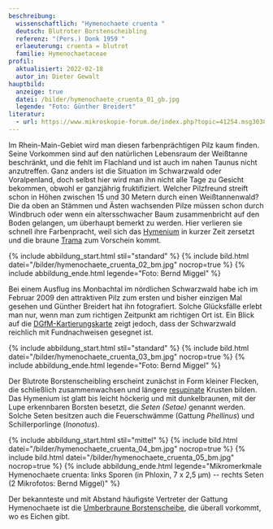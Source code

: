```yaml
---
beschreibung:
  wissenschaftlich: "Hymenochaete cruenta "
  deutsch: Blutroter Borstenscheibling
  referenz: "(Pers.) Donk 1959 "
  erlaeuterung: cruenta = blutrot
  familie: Hymenochaetaceae
profil:
  aktualisiert: 2022-02-18
  autor_in: Dieter Gewalt
hauptbild:
  anzeige: true
  datei: /bilder/hymenochaete_cruenta_01_gb.jpg
  legende: "Foto: Günther Breidert"
literatur:
  - url: https://www.mikroskopie-forum.de/index.php?topic=41254.msg303810#msg303810
---
```

Im Rhein-Main-Gebiet wird man diesen farbenprächtigen Pilz kaum finden. Seine Vorkommen sind auf den natürlichen Lebensraum der Weißtanne beschränkt, und die fehlt im Flachland und ist auch im nahen Taunus nicht anzutreffen. Ganz anders ist die Situation im Schwarzwald oder Voralpenland, doch selbst hier wird man ihn nicht alle Tage zu Gesicht bekommen, obwohl er ganzjährig fruktifiziert. Welcher Pilzfreund streift schon in Höhen zwischen 15 und 30 Metern durch einen Weißtannenwald? Die da oben an Stämmen und Ästen wachsenden Pilze müssen schon durch Windbruch oder wenn ein altersschwacher Baum zusammenbricht auf den Boden gelangen, um überhaupt bemerkt zu werden. Hier verlieren sie schnell ihre Farbenpracht, weil sich das [Hymenium](Hymenium "Glossar") in kurzer Zeit zersetzt und die braune [Trama](Trama "Glossar") zum Vorschein kommt.

{% include abbildung_start.html stil="standard" %}
{% include bild.html datei="/bilder/hymenochaete_cruenta_02_bm.jpg" nocrop=true %}
{% include abbildung_ende.html legende="Foto: Bernd Miggel" %}

Bei einem Ausflug ins Monbachtal im nördlichen Schwarzwald habe ich im Februar 2009 den attraktiven Pilz zum ersten und bisher einzigen Mal gesehen und Günther Breidert hat ihn fotografiert. Solche Glücksfälle erlebt man nur, wenn man zum richtigen Zeitpunkt am richtigen Ort ist. Ein Blick auf die [DGfM-Kartierungskarte](http://www.pilze-deutschland.de/organismen/hymenochaete-cruenta-pers-donk-1959-1) zeigt jedoch, dass der Schwarzwald reichlich mit Fundnachweisen gesegnet ist. 

{% include abbildung_start.html stil="standard" %}
{% include bild.html datei="/bilder/hymenochaete_cruenta_03_bm.jpg" nocrop=true %}
{% include abbildung_ende.html legende="Foto: Bernd Miggel" %}

Der Blutrote Borstenscheibling erscheint zunächst in Form kleiner Flecken, die schließlich zusammenwachsen und längere [resupinate](resupinat "Glossar") Krusten bilden. Das Hymenium ist glatt bis leicht höckerig und mit dunkelbraunen, mit der Lupe erkennbaren Borsten besetzt, die *Seten (Setae)* genannt werden. Solche Seten besitzen auch die Feuerschwämme (Gattung *Phellinus*) und Schillerporlinge (*Inonotus*).

{% include abbildung_start.html stil="mittel" %}
{% include bild.html datei="/bilder/hymenochaete_cruenta_04_bm.jpg" nocrop=true %}
{% include bild.html datei="/bilder/hymenochaete_cruenta_05_bm.jpg" nocrop=true %}
{% include abbildung_ende.html legende="Mikromerkmale Hymenochaete cruenta: links Sporen (in Phloxin, 7 x 2,5 µm) --  rechts Seten   (2 Mikrofotos: Bernd Miggel)" %}

Der bekannteste und mit Abstand häufigste Vertreter der Gattung Hymenochaete ist die [Umberbraune Borstenscheibe](/pilze/hymenochaete-rubiginosa-umberbraune-borstenscheibe), die überall vorkommt, wo es Eichen gibt.